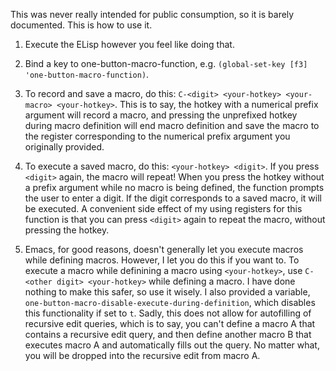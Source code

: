 This was never really intended for public consumption, so it is barely documented. This is how to use it.

1. Execute the ELisp however you feel like doing that.

2. Bind a key to one-button-macro-function, e.g. `(global-set-key [f3] 'one-button-macro-function)`.

3. To record and save a macro, do this: `C-<digit> <your-hotkey> <your-macro> <your-hotkey>`.
This is to say, the hotkey with a numerical prefix argument will record a macro, and pressing the unprefixed hotkey during macro definition will end macro definition and save the macro to the register corresponding to the numerical prefix argument you originally provided.

4. To execute a saved macro, do this: `<your-hotkey> <digit>`. If you press `<digit>` again, the macro will repeat!
When you press the hotkey without a prefix argument while no macro is being defined, the function prompts the user to enter a digit. If the digit corresponds to a saved macro, it will be executed. A convenient side effect of my using registers for this function is that you can press `<digit>` again to repeat the macro, without pressing the hotkey.

5. Emacs, for good reasons, doesn't generally let you execute macros while defining macros. However, I let you do this if you want to. To execute a macro while definining a macro using `<your-hotkey>`, use `C-<other digit> <your-hotkey>` while defining a macro. I have done nothing to make this safer, so use it wisely. I also provided a variable, `one-button-macro-disable-execute-during-definition`, which disables this functionality if set to `t`. Sadly, this does not allow for autofilling of recursive edit queries, which is to say, you can't define a macro A that contains a recursive edit query, and then define another macro B that executes macro A and automatically fills out the query. No matter what, you will be dropped into the recursive edit from macro A.
